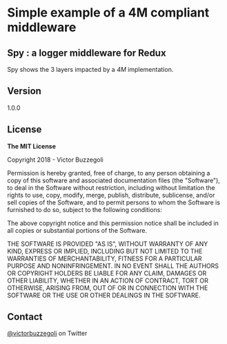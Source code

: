 # Simple example of a 4M compliant middleware

## Spy : a logger middleware for Redux

Spy shows the 3 layers impacted by a _4M_ implementation.

## Version

1.0.0

## License

**The MIT License**

Copyright 2018 - Victor Buzzegoli

Permission is hereby granted, free of charge, to any person obtaining a copy of this software and associated documentation files (the "Software"), to deal in the Software without restriction, including without limitation the rights to use, copy, modify, merge, publish, distribute, sublicense, and/or sell copies of the Software, and to permit persons to whom the Software is furnished to do so, subject to the following conditions:

The above copyright notice and this permission notice shall be included in all copies or substantial portions of the Software.

THE SOFTWARE IS PROVIDED "AS IS", WITHOUT WARRANTY OF ANY KIND, EXPRESS OR IMPLIED, INCLUDING BUT NOT LIMITED TO THE WARRANTIES OF MERCHANTABILITY, FITNESS FOR A PARTICULAR PURPOSE AND NONINFRINGEMENT. IN NO EVENT SHALL THE AUTHORS OR COPYRIGHT HOLDERS BE LIABLE FOR ANY CLAIM, DAMAGES OR OTHER LIABILITY, WHETHER IN AN ACTION OF CONTRACT, TORT OR OTHERWISE, ARISING FROM, OUT OF OR IN CONNECTION WITH THE SOFTWARE OR THE USE OR OTHER DEALINGS IN THE SOFTWARE.

## Contact

[@victorbuzzegoli](https://twitter.com/victorbuzzegoli) on Twitter

